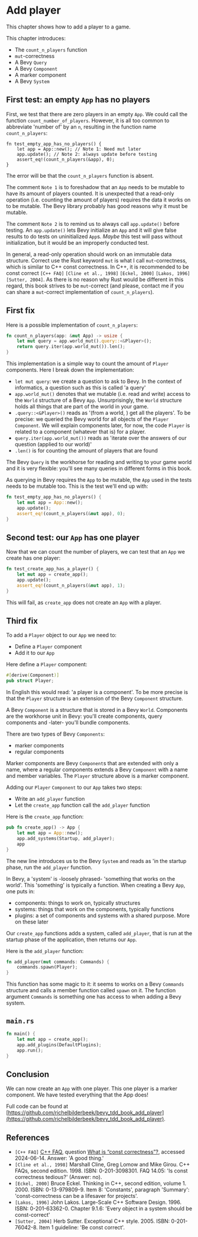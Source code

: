 # Add player

This chapter shows how to add a player to a game.

This chapter introduces:

- The `count_n_players` function
- `mut`-correctness
- A Bevy `Query`
- A Bevy `Component`
- A marker component
- A Bevy `System`

## First test: an empty `App` has no players

First, we test that there are zero players in an empty `App`.
We could call the function `count_number_of_players`.
However, it is all too common to abbreviate 'number of' by an `n`,
resulting in the function name `count_n_players`:

```text
fn test_empty_app_has_no_players() {
    let app = App::new(); // Note 1: Need mut later
    app.update(); // Note 2: always update before testing
    assert_eq!(count_n_players(&app), 0);
}
```

The error will be that the `count_n_players` function is absent.

The comment `Note 1` is to foreshadow
that an `App` needs to be mutable to have its amount of players counted.
It is unexpected that a read-only operation (i.e. counting the amount of players)
requires the data it works on to be mutable. The Bevy library probably
has good reasons why it must be mutable.

The comment `Note 2` is to remind us to always call `app.update()`
before testing. An `app.update()` lets Bevy initialize an `App`
and it will give false results to do tests on uninitialized `App`s.
*Maybe* this test will pass without initialization,
but it would be an improperly conducted test.

In general, a read-only operation should work on an immutable data structure.
Correct use the Rust keyword `mut` is what I call `mut`-correctness,
which is similar to C++ const correctness. In C++, it is recommended to be
const correct `[C++ FAQ]` `[Cline et al., 1998]` `[Eckel, 2000]` `[Lakos, 1996]`
`[Sutter, 2004]`. As there is no reason why Rust would be different in this
regard, this book strives to be `mut`-correct (and please, contact me if you can
share a `mut`-correct implementation of `count_n_players`).

## First fix

Here is a possible implementation of `count_n_players`:

```rust
fn count_n_players(app: &mut App) -> usize {
    let mut query = app.world_mut().query::<&Player>();
    return query.iter(app.world_mut()).len();
}
```

This implementation is a simple way to count the
amount of `Player` components. Here I break down the implementation:

- `let mut query`: we create a question to ask to Bevy.
  In the context of informatics, a question such as this is called 'a query'
- `app.world_mut()` denotes that we mutable (i.e. read and write)
  access to the `World` structure of a Bevy `App`. Unsurprisingly,
  the `World` structure holds all things that are part of the world
  in your game.
- `.query::<&Player>()` reads as '(from a world, ) get all the players'.
  To be precise: we queried the Bevy world for all objects of the `Player`
  `Component`. We will explain components
  later, for now, the code `Player` is related to a
  component (whatever that is) for a player.
- `query.iter(app.world_mut())` reads as 'iterate over the
  answers of our question (applied to our world)'
- `.len()` is for counting the amount of players that are found

The Bevy `Query` is the workhorse for reading and writing
to your game world and it is very flexible: you'll
see many queries in different forms in this book.

As querying in Bevy requires the `App` to be mutable,
the `App` used in the tests needs to be mutable too.
This is the test we'll end up with:

```rust
fn test_empty_app_has_no_players() {
    let mut app = App::new();
    app.update();
    assert_eq!(count_n_players(&mut app), 0);
}
```

## Second test: our `App` has one player

Now that we can count the number of players,
we can test that an `App` we create has one player:

```rust
fn test_create_app_has_a_player() {
    let mut app = create_app();
    app.update();
    assert_eq!(count_n_players(&mut app), 1);
}
```

This will fail, as `create_app` does not create an `App` with
a player.

## Third fix

To add a `Player` object to our `App` we need to:

- Define a `Player` component
- Add it to our `App`

Here define a `Player` component:

```rust
#[derive(Component)]
pub struct Player;
```

In English this would read: 'a player is a component'.
To be more precise is that the `Player` structure is an extension
of the Bevy `Component` structure.

A Bevy `Component` is a structure that is stored in a Bevy `World`.
Components are the workhorse unit in Bevy: you'll create components,
query components and -later- you'll bundle components.

There are two types of Bevy `Components`:

- marker components
- regular components

Marker components are Bevy `Component`s that are extended with only a name,
where a regular components extends a Bevy `Component` with a name and
member variables. The `Player` structure above is a marker component.

Adding our `Player` `Component` to our `App` takes two steps:

- Write an `add_player` function
- Let the `create_app` function call the `add_player` function

Here is the `create_app` function:

```rust
pub fn create_app() -> App {
    let mut app = App::new();
    app.add_systems(Startup, add_player);
    app
}
```

The new line introduces us to the Bevy `System`
and reads as 'in the startup phase, run the `add_player` function.

In Bevy, a 'system' is -loosely phrased- 'something that works on the world'.
This 'something' is typically a function. When creating a Bevy `App`,
one puts in:

- components: things to work on, typically structures
- systems: things that work on the components, typically functions
- plugins: a set of components and systems with a shared purpose.
  More on these later

Our `create_app` functions adds a system, called `add_player`,
that is run at the startup phase of the application,
then returns our `App`.

Here is the `add_player` function:

```rust
fn add_player(mut commands: Commands) {
    commands.spawn(Player);
}
```

This function has some magic to it: it seems to works on a Bevy `Commands`
structure and calls a member function called `spawn` on it.
The function argument `Commands` is something one has access to
when adding a Bevy system.

## `main.rs`

```rust
fn main() {
    let mut app = create_app();
    app.add_plugins(DefaultPlugins);
    app.run();
}
```

## Conclusion

We can now create an `App` with one player.
This one player is a marker component.
We have tested everything that the App does!

Full code can be found at [https://github.com/richelbilderbeek/bevy_tdd_book_add_player](https://github.com/richelbilderbeek/bevy_tdd_book_add_player).

## References

- `[C++ FAQ]` [C++ FAQ](https://isocpp.org/faq), question [What is “const correctness”?](https://isocpp.org/wiki/faq/const-correctness#overview-const), accessed 2024-06-14. Answer: 'A good thing.'
- `[Cline et al., 1998]` Marshall Cline, Greg Lomow and Mike Girou. C++ FAQs, second edition. 1998. ISBN: 0-201-3098301. FAQ 14.05: 'Is const correctness tedious?' (Answer: no).
- `[Eckel, 2000]` Bruce Eckel. Thinking in C++, second edition, volume 1. 2000. ISBN: 0-13-979809-9. Item 8: 'Constants', paragraph 'Summary': 'const-correctness can be a lifesaver for projects'.
- `[Lakos, 1996]` John Lakos. Large-Scale C++ Software Design. 1996. ISBN: 0-201-63362-0. Chapter 9.1.6: 'Every object in a system should be const-correct'
- `[Sutter, 2004]` Herb Sutter. Exceptional C++ style. 2005. ISBN: 0-201-76042-8. Item 1 guideline: 'Be const correct'.
